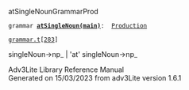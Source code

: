 ---
---
<span class="title">atSingleNoun</span><span class="type">GrammarProd</span>

`grammar `**[`atSingleNoun(main)`](../object/atSingleNoun(main).html)**` :   `[`Production`](../object/Production.html)

[`grammar.t`](../file/grammar.t.html)`[`[`283`](../source/grammar.t.html#283)`]`

<div class="gramrule">

singleNoun-\>np\_ \| 'at' singleNoun-\>np\_

</div>

<div class="ftr">

Adv3Lite Library Reference Manual  
Generated on 15/03/2023 from adv3Lite version 1.6.1

</div>
